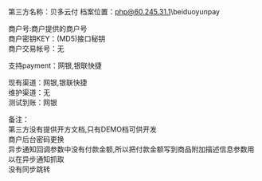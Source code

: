 第三方名称：贝多云付 
档案位置：php@60.245.31.1\beiduoyunpay  
 
商户号:商户提供的商户号  
商户密钥KEY：(MD5)接口秘钥  
商户交易帐号：无  
 
支持payment：网银,银联快捷  
 
现有渠道：网银,银联快捷  
维护渠道：无   
测试到账：网银  
 
备注：   
第三方没有提供开方文档,只有DEMO档可供开发  
商户后台密码更换  
异步通知回调参数中没有付款金额,所以把付款金额写到商品附加描述信息参数用以在异步通知抓取  
没有同步跳转  
